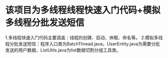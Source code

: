 # 该项目为多线程线程快速入门代码+模拟多线程分批发送短信
1.多线程快速入门代码主要涵盖：线程的创建、启动、休眠、命名等。
2.模拟多线程分批发送短信：程序入口类为BatchThread.java，UserEntity.java为需要分批发送的用户数据，ListUtils.java为list数据切割分组工具类。